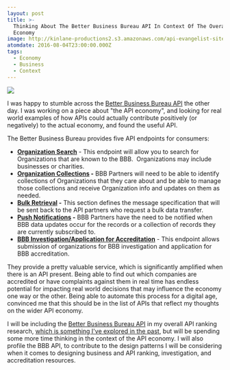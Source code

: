 ```yaml
---
layout: post
title: >-
  Thinking About The Better Business Bureau API In Context Of The Overall API
  Economy
image: http://kinlane-productions2.s3.amazonaws.com/api-evangelist-site/blog/bbb.jpg
atomdate: 2016-08-04T23:00:00.000Z
tags:
  - Economy
  - Business
  - Context
---
```

[![](http://kinlane-productions2.s3.amazonaws.com/api-evangelist-site/blog/bbb.jpg)](https://developer.bbb.org)

I was happy to stumble across the [Better Business Bureau API](https://developer.bbb.org) the other day. I was working on a piece about "the API economy", and looking for real world examples of how APIs could actually contribute positively (or negatively) to the actual economy, and found the useful API. 

The Better Business Bureau provides five API endpoints for consumers:

*   **[Organization Search](http://developers.bbb.org/documentation/endpoints/organization-search/)** - This endpoint will allow you to search for Organizations that are known to the BBB.  Organizations may include businesses or charities.
*   **[Organization Collections](http://developers.bbb.org/documentation/endpoints/organization-collections/) -** BBB Partners will need to be able to identify collections of Organizations that they care about and be able to manage those collections and receive Organization info and updates on them as needed.
*   **[Bulk Retrieval](http://developers.bbb.org/documentation/endpoints/bulk-retrieval/) -** This section defines the message specification that will be sent back to the API partners who request a bulk data transfer.  
*   **[Push Notifications](http://developers.bbb.org/documentation/endpoints/push-notifications/) -** BBB Partners have the need to be notified when BBB data updates occur for the records or a collection of records they are currently subscribed to.
*   **[BBB Investigation/Application for Accreditation](http://developers.bbb.org/documentation/endpoints/bbb-investigation-application-for-accreditation/)** - This endpoint allows submission of organizations for BBB investigation and application for BBB accreditation.

They provide a pretty valuable service, which is significantly amplified when there is an API present. Being able to find out which companies are accredited or have complaints against them in real time has endless potential for impacting real world decisions that may influence the economy one way or the other. Being able to automate this process for a digital age, convinced me that this should be in the list of APIs that reflect my thoughts on the wider API economy.

I will be including the [Better Business Bureau API](https://developer.bbb.org) in my overall API ranking research, [which is something I've explored in the past](http://apievangelist.com/2015/10/31/how-are-we-going-to-create-the-standard-and-poors-and-moodys-for-the-api-economy/), but will be spending some more time thinking in the context of the API economy. I will also profile the BBB API, to contribute to the design patterns I will be considering when it comes to designing business and API ranking, investigation, and accreditation resources.